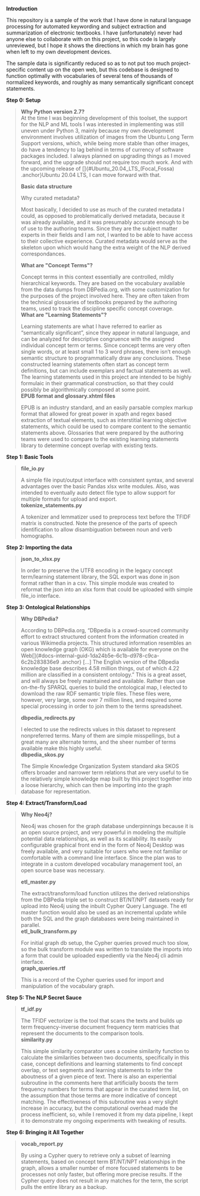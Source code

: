 **Introduction**

This repository is a sample of the work that I have done in natural
language processing for automated keywording and subject extraction and
summarization of electronic textbooks. I have (unfortunately) never had
anyone else to collaborate with on this project, so this code is largely
unreviewed, but I hope it shows the directions in which my brain has
gone when left to my own development devices.

The sample data is significantly reduced so as to not put too much
project-specific content up on the open web, but this codebase is
designed to function optimally with vocabularies of several tens of
thousands of normalized keywords, and roughly as many semantically
significant concept statements.

**Step 0: Setup**

> **Why Python version 2.7?**\
> At the time I was beginning development of this toolset, the support
> for the NLP and ML tools I was interested in implementing was still
> uneven under Python 3, mainly because my own development environment
> involves utilization of images from the Ubuntu Long Term Support
> versions, which, while being more stable than other images, do have a
> tendency to lag behind in terms of currency of software packages
> included. I always planned on upgrading things as I moved forward, and
> the upgrade should not require too much work. And with the upcoming
> release of []{#Ubuntu_20.04_LTS_(Focal_Fossa) .anchor}Ubuntu 20.04
> LTS, I can move forward with that.
>
> **Basic data structure**
>
> Why curated metadata?
>
> Most basically, I decided to use as much of the curated metadata I
> could, as opposed to problematically derived metadata, because it was
> already available, and it was presumably accurate enough to be of use
> to the authoring teams. Since they are the subject matter experts in
> their fields and I am not, I wanted to be able to have access to their
> collective experience. Curated metadata would serve as the skeleton
> upon which would hang the extra weight of the NLP derived
> correspondances.
>
> **What are "Concept Terms"?**
>
> Concept terms in this context essentially are controlled, mildly
> hierarchical keywords. They are based on the vocabulary available from
> the data dumps from DBPedia.org, with some customization for the
> purposes of the project involved here. They are often taken from the
> technical glossaries of textbooks prepared by the authoring teams,
> used to track the discipline specific concept coverage.\
> **What are "Learning Statements"?**
>
> Learning statements are what I have referred to earlier as
> “semantically significant”, since they appear in natural language, and
> can be analyzed for descriptive congruence with the assigned
> individual concept term or terms. Since concept terms are very often
> single words, or at least small 1 to 3 word phrases, there isn’t
> enough semantic structure to programmatically draw any conclusions.
> These constructed learning statements often start as concept term
> definitions, but can include exemplars and factual statements as well.
> The learning statements used in this project are intended to be highly
> formulaic in their grammatical construction, so that they could
> possibly be algorithmically composed at some point.\
> **EPUB format and glossary.xhtml files**
>
> EPUB is an industry standard, and an easily parsable complex markup
> format that allowed for great power in xpath and regex based
> extraction of textual elements, such as interstitial learning
> objective statements, which could be used to compare content to the
> semantic statements above. Glossaries that were prepared by the
> authoring teams were used to compare to the existing learning
> statements library to determine concept overlap with existing texts.

**Step 1: Basic Tools**

> **file\_io.py**
>
> A simple file input/output interface with consistent syntax, and
> several advantages over the basic Pandas xlsx write modules. Also, was
> intended to eventually auto detect file type to allow support for
> multiple formats for upload and export.\
> **tokenize\_statements.py**
>
> A tokenizer and lemmatizer used to preprocess text before the TFIDF
> matrix is constructed. Note the presence of the parts of speech
> identification to allow disambiguation between noun and verb
> homographs.

**Step 2: Importing the data**

> **json\_to\_xlsx.py**
>
> In order to preserve the UTF8 encoding in the legacy concept
> term/learning statement library, the SQL export was done in json
> format rather than in a csv. This simple module was created to
> reformat the json into an xlsx form that could be uploaded with simple
> file\_io interface.

**Step 3: Ontological Relationships**

> **Why DBPedia?**
>
> According to DBPedia.org, “DBpedia is a crowd-sourced community effort
> to extract structured content from the information created in various
> Wikimedia projects. This structured information resembles an open
> knowledge graph (OKG) which is available for everyone on the
> Web[]{#docs-internal-guid-1da24b5e-6c1b-d978-c9ca-6c2b283836e9
> .anchor} \[…\] The English version of the DBpedia knowledge base
> describes 4.58 million things, out of which 4.22 million are
> classified in a consistent ontology.” This is a great asset, and will
> always be freely maintained and available. Rather than use on-the-fly
> SPARQL queries to build the ontological map, I elected to download the
> raw RDF semantic triple files. These files were, however, very large,
> some over 7 million lines, and required some special processing in
> order to join them to the terms spreadsheet.
>
> **dbpedia\_redirects.py**
>
> I elected to use the redirects values in this dataset to represent
> nonpreferred terms. Many of them are simple misspellings, but a great
> many are alternate terms, and the sheer number of terms available make
> this highly useful.\
> **dbpedia\_skos.py**
>
> The Simple Knowledge Organization System standard aka SKOS offers
> broader and narrower term relations that are very useful to tie the
> relatively simple knowledge map built by this project together into a
> loose hierarchy, which can then be importing into the graph database
> for representation.

**Step 4: Extract/Transform/Load**

> **Why Neo4j?**
>
> Neo4j was chosen for the graph database underpinnings because it is an
> open source project, and very powerful in modeling the multiple
> potential data relationships, as well as its scalability. Its easily
> configurable graphical front end in the form of Neo4j Desktop was
> freely available, and very suitable for users who were not familiar or
> comfortable with a command line interface. Since the plan was to
> integrate in a custom developed vocabulary management tool, an open
> source base was necessary.
>
> **etl\_master.py**
>
> The extract/transform/load function utilizes the derived relationships
> from the DBPedia triple set to construct BT/NT/NPT datasets ready for
> upload into Neo4j using the inbuilt Cypher Query Language. The etl
> master function would also be used as an incremental update while both
> the SQL and the graph databases were being maintained in parallel.\
> **etl\_bulk\_transform.py**
>
> For initial graph db setup, the Cypher queries proved much too slow,
> so the bulk transform module was written to translate the imports into
> a form that could be uploaded expediently via the Neo4j cli admin
> interface.\
> **graph\_queries.rtf**
>
> This is a record of the Cypher queries used for import and
> manipulation of the vocabulary graph.

**Step 5: The NLP Secret Sauce**

> **tf\_idf.py**
>
> The TFIDF vectorizer is the tool that scans the texts and builds up
> term frequency-inverse document frequency term matricies that
> represent the documents to the comparison tools.\
> **similarity.py**
>
> This simple similarity comparator uses a cosine similarity function to
> calculate the similarities between two documents, specifically in this
> case, concept definitions and learning statements to find concept
> overlap, or text segments and learning statements to infer the
> aboutness of a given piece of text. There is also an experiential
> subroutine in the comments here that artificially boosts the term
> frequency numbers for terms that appear in the curated term list, on
> the assumption that those terms are more indicative of concept
> matching. The effectiveness of this subroutine was a very slight
> increase in accuracy, but the computational overhead made the process
> inefficient, so, while I removed it from my data pipeline, I kept it
> to demonstrate my ongoing experiments with tweaking of results.

**Step 6: Bringing it All Together**

> **vocab\_report.py**
>
> By using a Cypher query to retrieve only a subset of learning
> statements, based on concept term BT/NT/NPT relationships in the
> graph, allows a smaller number of more focused statements to be
> processes not only faster, but offering more precise results. If the
> Cypher query does not result in any matches for the term, the script
> pulls the entire library as a backup.
